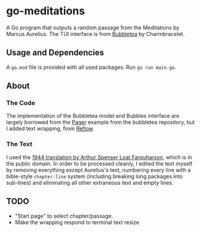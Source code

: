 # go-meditations
A Go program that outputs a random passage from the Meditations by Marcus Aurelius. 
The TUI interface is from [Bubbletea](https://github.com/charmbracelet/bubbletea/tree/master/examples) by Charmbracelet.

## Usage and Dependencies
A `go.mod` file is provided with all used packages. Run `go run main.go`.

## About

### The Code
The implementation of the Bubbletea model and Bubbles interface are largely borrowed from the [Pager](https://github.com/charmbracelet/bubbletea/blob/master/examples/pager/main.go) example from the bubbletea repository, but I added text wrapping, from [Reflow](https://github.com/muesli/reflow).

### The Text
I used the [1944 translation by Arthur Spenser Loat Farquharson](https://en.wikisource.org/wiki/The_Meditations_of_the_Emperor_Marcus_Antoninus), which is in the public domain. 
In order to be processed cleanly, I edited the text myself by removing everything except Aurelius's text, 
numbering every line with a bible-style `chapter:line` system (including breaking long packages into sub-lines) 
and eliminating all other extraneous text and empty lines.

## TODO
* "Start page" to select chapter/passage.
* Make the wrapping respond to terminal text resize
